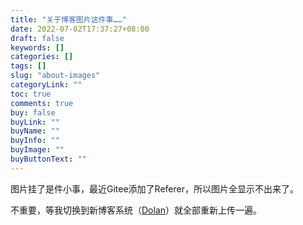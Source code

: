 ```yaml
---
title: "关于博客图片这件事……"
date: 2022-07-02T17:37:27+08:00
draft: false
keywords: []
categories: []
tags: []
slug: "about-images"
categoryLink: ""
toc: true
comments: true
buy: false
buyLink: ""
buyName: ""
buyInfo: ""
buyImage: ""
buyButtonText: ""
---
```


图片挂了是件小事，最近Gitee添加了Referer，所以图片全显示不出来了。

不重要，等我切换到新博客系统（[Dolan](https://github.com/dolan-x)）就全部重新上传一遍。